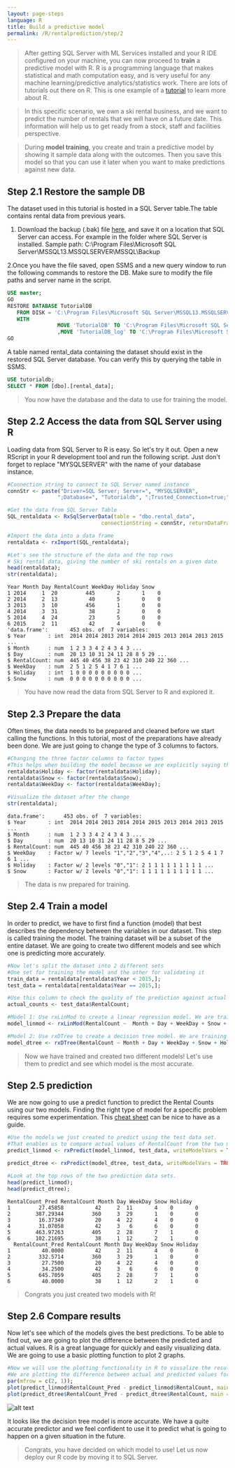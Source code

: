 ```yaml
---
layout: page-steps
language: R
title: Build a predictive model
permalink: /R/rentalprediction/step/2
---
```


>After getting SQL Server with ML Services installed and your R IDE configured on your machine, you can now proceed to **train** a predictive model with R.
>R is a programming language that makes statistical and math computation easy, and is very useful for any machine learning/predictive analytics/statistics work.
There are lots of tutorials out there on R. This is one example of a [tutorial](https://www.tutorialspoint.com/r/) to learn more about R.
                
>In this specific scenario, we own a ski rental business, and we want to predict the number of rentals that
we will have on a future date. This information will help us to get ready from a stock, staff and facilities perspective.


>During **model training**, you create and train a predictive model by showing it sample data along with the outcomes. Then you save this model so that you can use it later when you want to make predictions against new data.

## Step 2.1 Restore the sample DB 


The dataset used in this tutorial is hosted in a SQL Server table.The table contains rental data from previous years.
1. Download the backup (.bak) file [here](https://deve2e.azureedge.net/sqlchoice/static/TutorialDB.bak), and save it on a location that SQL Server can access.
For example in the folder where SQL Server is installed.
Sample path: C:\Program Files\Microsoft SQL Server\MSSQL13.MSSQLSERVER\MSSQL\Backup


2.Once you have the file saved, open SSMS and a new query window to run the following commands to restore the DB.
Make sure to modify the file paths and server name in the script.

```sql
USE master;  
GO  
RESTORE DATABASE TutorialDB  
   FROM DISK = 'C:\Program Files\Microsoft SQL Server\MSSQL13.MSSQLSERVER\MSSQL\Backup\TutorialDB.bak'
   WITH 
                MOVE 'TutorialDB' TO 'C:\Program Files\Microsoft SQL Server\MSSQL13.MSSQLSERVER\MSSQL\DATA\TutorialDB.mdf'
                ,MOVE 'TutorialDB_log' TO 'C:\Program Files\Microsoft SQL Server\MSSQL13.MSSQLSERVER\MSSQL\DATA\TutorialDB.ldf';  
GO  
```


A table named rental_data containing the dataset should exist in the restored SQL Server database.
You can verify this by querying the table in SSMS.


```sql
USE tutorialdb;
SELECT * FROM [dbo].[rental_data];
```

>You now have the database and the data to use for training the model.

## Step 2.2 Access the data from SQL Server using R

Loading data from SQL Server to R is easy. So let's try it out.
Open a new RScript in your R development tool and run the following script.
Just don't forget to replace "MYSQLSERVER" with the name of your database instance.

```r
#Connection string to connect to SQL Server named instance
connStr <- paste("Driver=SQL Server; Server=", "MYSQLSERVER", 
                ";Database=", "Tutorialdb", ";Trusted_Connection=true;", sep = "");

#Get the data from SQL Server Table
SQL_rentaldata <- RxSqlServerData(table = "dbo.rental_data",
                              connectionString = connStr, returnDataFrame = TRUE);

#Import the data into a data frame
rentaldata <- rxImport(SQL_rentaldata);

#Let's see the structure of the data and the top rows
# Ski rental data, giving the number of ski rentals on a given date
head(rentaldata);
str(rentaldata);
```

```results
Year Month Day RentalCount WeekDay Holiday Snow
1 2014     1  20         445       2       1    0
2 2014     2  13          40       5       0    0
3 2013     3  10         456       1       0    0
4 2014     3  31          38       2       0    0
5 2014     4  24          23       5       0    0
6 2015     2  11          42       4       0    0
'data.frame':       453 obs. of  7 variables:
$ Year       : int  2014 2014 2013 2014 2014 2015 2013 2014 2013 2015 ...
$ Month      : num  1 2 3 3 4 2 4 3 4 3 ...
$ Day        : num  20 13 10 31 24 11 28 8 5 29 ...
$ RentalCount: num  445 40 456 38 23 42 310 240 22 360 ...
$ WeekDay    : num  2 5 1 2 5 4 1 7 6 1 ...
$ Holiday    : int  1 0 0 0 0 0 0 0 0 0 ...
$ Snow       : num  0 0 0 0 0 0 0 0 0 0 ...
```
>You have now read the data from SQL Server to R and explored it.

## Step 2.3 Prepare the data

Often times, the data needs to be prepared and cleaned before we start calling the functions. In this tutorial, most of the preparations have already been done.
We are just going to change the type of 3 columns to factors.

```r
#Changing the three factor columns to factor types
#This helps when building the model because we are explicitly saying that these values are categorical
rentaldata$Holiday <- factor(rentaldata$Holiday);
rentaldata$Snow <- factor(rentaldata$Snow);
rentaldata$WeekDay <- factor(rentaldata$WeekDay);

#Visualize the dataset after the change
str(rentaldata);
```

```results
data.frame':      453 obs. of  7 variables:
$ Year       : int  2014 2014 2013 2014 2014 2015 2013 2014 2013 2015 ...
$ Month      : num  1 2 3 3 4 2 4 3 4 3 ...
$ Day        : num  20 13 10 31 24 11 28 8 5 29 ...
$ RentalCount: num  445 40 456 38 23 42 310 240 22 360 ...
$ WeekDay    : Factor w/ 7 levels "1","2","3","4",..: 2 5 1 2 5 4 1 7 6 1 ...
$ Holiday    : Factor w/ 2 levels "0","1": 2 1 1 1 1 1 1 1 1 1 ...
$ Snow       : Factor w/ 2 levels "0","1": 1 1 1 1 1 1 1 1 1 1 ...
```
>The data is nw prepared for training.

## Step 2.4 Train a model
In order to predict, we have to first find a function (model) that best describes the dependency between the variables in our dataset. This step is called training the model. The training dataset will be a subset of the entire dataset.
We are going to create two different models and see which one is predicting more accurately.

```r
#Now let's split the dataset into 2 different sets
#One set for training the model and the other for validating it
train_data = rentaldata[rentaldata$Year < 2015,];
test_data = rentaldata[rentaldata$Year == 2015,];

#Use this column to check the quality of the prediction against actual values
actual_counts <- test_data$RentalCount;

#Model 1: Use rxLinMod to create a linear regression model. We are training the data using the training data set
model_linmod <- rxLinMod(RentalCount ~  Month + Day + WeekDay + Snow + Holiday, data = train_data);

#Model 2: Use rxDTree to create a decision tree model. We are training the data using the training data set
model_dtree <- rxDTree(RentalCount ~ Month + Day + WeekDay + Snow + Holiday, data = train_data);
```
>Now we have trained and created two different models! Let's use them to predict and see which model is the most accurate.



## Step 2.5 prediction
We are now going to use a predict function to predict the Rental Counts using our two models. Finding the right type of model for a specific problem requires some experimentation. 
This [cheat sheet](https://azure.microsoft.com/en-us/documentation/articles/machine-learning-algorithm-choice/#the-machine-learning-algorithm-cheat-sheet) can be nice to have as a guide.

```r
#Use the models we just created to predict using the test data set.
#That enables us to compare actual values of RentalCount from the two models and compare to the actual values in the test data set
predict_linmod <- rxPredict(model_linmod, test_data, writeModelVars = TRUE, extraVarsToWrite = c("Year"));

predict_dtree <- rxPredict(model_dtree, test_data, writeModelVars = TRUE, extraVarsToWrite = c("Year"));

#Look at the top rows of the two prediction data sets.
head(predict_linmod);
head(predict_dtree);
```

```results
RentalCount_Pred RentalCount Month Day WeekDay Snow Holiday
1         27.45858          42     2  11       4    0       0
2        387.29344         360     3  29       1    0       0
3         16.37349          20     4  22       4    0       0
4         31.07058          42     3   6       6    0       0
5        463.97263         405     2  28       7    1       0
6        102.21695          38     1  12       2    1       0
  RentalCount_Pred RentalCount Month Day WeekDay Snow Holiday
1          40.0000          42     2  11       4    0       0
2         332.5714         360     3  29       1    0       0
3          27.7500          20     4  22       4    0       0
4          34.2500          42     3   6       6    0       0
5         645.7059         405     2  28       7    1       0
6          40.0000          38     1  12       2    1       0
```

>Congrats you just created two models with R! 

## Step 2.6 Compare results

Now let's see which of the models gives the best predictions. To be able to find out, we are going to plot the difference between the predicted and actual values.
R is a great language for quickly and easily visualizing data. We are going to use a basic plotting function to plot 2 graphs.


```r
#Now we will use the plotting functionality in R to viusalize the results from the predictions
#We are plotting the difference between actual and predicted values for both models to compare accuracy
par(mfrow = c(2, 1));
plot(predict_linmod$RentalCount_Pred - predict_linmod$RentalCount, main = "Difference between actual and predicted. rxLinmod");
plot(predict_dtree$RentalCount_Pred - predict_dtree$RentalCount, main = "Difference between actual and predicted. rxDTree");
```

![alt text](https://deve2e.azureedge.net/sqlchoice/static/images/RLANG_CompareModels.JPG "Comparing the two models")

It looks like the decision tree model is more accurate. We have a quite accurate predictor and we feel confident to use it to predict
what is going to happen on a given situation in the future. 

> Congrats, you have decided on which model to use! Let us now deploy our R code by moving it to SQL Server.

